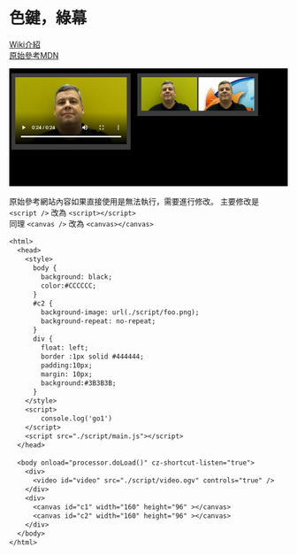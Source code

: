 # 色鍵，綠幕

[Wiki介紹](https://zh.wikipedia.org/wiki/%E8%89%B2%E9%94%AE)  
[原始參考MDN](https://developer.mozilla.org/zh-CN/docs/Web/API/Canvas_API/Manipulating_video_using_canvas)


![demo](readme/demo.png)  

原始參考網站內容如果直接使用是無法執行，需要進行修改。
主要修改是 `<script />` 改為 `<script></script>`  
同理 `<canvas />` 改為 `<canvas></canvas>`

	<html>
	  <head>
		<style>
		  body {
			background: black;
			color:#CCCCCC; 
		  }
		  #c2 {
			background-image: url(./script/foo.png);
			background-repeat: no-repeat;
		  }
		  div {
			float: left;
			border :1px solid #444444;
			padding:10px;
			margin: 10px;
			background:#3B3B3B;
		  }
		</style>
		<script>
			console.log('go1')
		</script>
		<script src="./script/main.js"></script>
	  </head>

	  <body onload="processor.doLoad()" cz-shortcut-listen="true">
		<div>
		  <video id="video" src="./script/video.ogv" controls="true" />
		</div>
		<div>
		  <canvas id="c1" width="160" height="96" ></canvas>
		  <canvas id="c2" width="160" height="96" ></canvas>
		</div>
	  </body>
	</html>